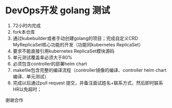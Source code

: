 # DevOps开发 golang 测试

1. 72小时内完成
2. fork本仓库
3. 通过kubebuilder或者手动创建golang的项目；完成自定义CRD MyReplicaSet核心功能的开发（功能同kubernetes ReplicaSet）
4. 要求不能直接引用kubernetes ReplicaSet模块源码
5. 单元测试覆盖率必须大于80%
6. 必须包含controller的部署helm chart
7. makefile包含完整的编译流程（controller镜像的编译、controller helm chart编译、单元测试）
8. 完成以后通过pull request 提交，并备注面试姓名+联系方式，然后即时联系HR以免超时；

谢谢合作
